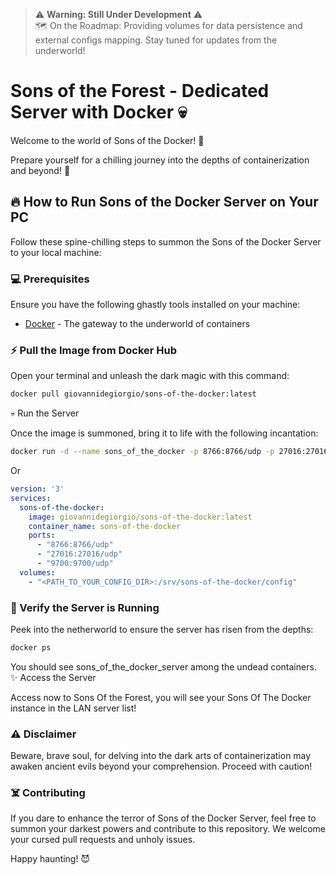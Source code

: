 
>⚠️ **Warning: Still Under Development** ⚠️  
> 🗺️ On the Roadmap: Providing volumes for data persistence and external configs mapping. Stay tuned for updates from the underworld!

# Sons of the Forest - Dedicated Server with Docker :skull:

Welcome to the world of Sons of the Docker! :ghost:

Prepare yourself for a chilling journey into the depths of containerization and beyond! :zombie:

## :fire: How to Run Sons of the Docker Server on Your PC

Follow these spine-chilling steps to summon the Sons of the Docker Server to your local machine:

### :computer: Prerequisites

Ensure you have the following ghastly tools installed on your machine:

- [Docker](https://www.docker.com/) - The gateway to the underworld of containers

### :zap: Pull the Image from Docker Hub

Open your terminal and unleash the dark magic with this command:

```bash
docker pull giovannidegiorgio/sons-of-the-docker:latest
```
:skull: Run the Server

Once the image is summoned, bring it to life with the following incantation:

```bash
docker run -d --name sons_of_the_docker -p 8766:8766/udp -p 27016:27016/udp -p 9700:9700/udp giovannidegiorgio/sons-of-the-docker:latest
```

Or 

```yaml
version: '3'
services:
  sons-of-the-docker:
    image: giovannidegiorgio/sons-of-the-docker:latest
    container_name: sons-of-the-docker
    ports:
      - "8766:8766/udp"
      - "27016:27016/udp" 
      - "9700:9700/udp"
  volumes:
    - "<PATH_TO_YOUR_CONFIG_DIR>:/srv/sons-of-the-docker/config"

```

### :eyes: Verify the Server is Running

Peek into the netherworld to ensure the server has risen from the depths:


``` bash
docker ps
```

You should see sons_of_the_docker_server among the undead containers.
:sparkles: Access the Server

Access now to Sons Of the Forest, you will see your Sons Of The Docker instance in the LAN server list!

### :warning: Disclaimer

Beware, brave soul, for delving into the dark arts of containerization may awaken ancient evils beyond your comprehension. Proceed with caution!

### :skull_and_crossbones: Contributing

If you dare to enhance the terror of Sons of the Docker Server, feel free to summon your darkest powers and contribute to this repository. We welcome your cursed pull requests and unholy issues.

Happy haunting! :smiling_imp: